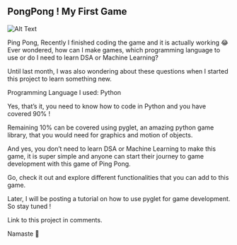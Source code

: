 ## PongPong ! My First Game

![Alt Text](https://cdn.hashnode.com/res/hashnode/image/upload/v1605098573199/cxYVZ9BCq.gif)

Ping Pong, Recently I finished coding the game and it is actually working 😂
Ever wondered, how can I make games, which programming language to use or do I need to learn DSA or Machine Learning?

Until last month, I was also wondering about these questions when I started this project to learn something new.

Programming Language I used: Python

Yes, that’s it, you need to know how to code in Python and you have covered 90% !

Remaining 10% can be covered using pyglet, an amazing python game library, that you would need for graphics and motion of objects.

And yes, you don’t need to learn DSA or Machine Learning to make this game, it is super simple and anyone can start their journey to game development with this game of Ping Pong.

Go, check it out and explore different functionalities that you can add to this game.

Later, I will be posting a tutorial on how to use pyglet for game development. So stay tuned !

Link to this project in comments.

Namaste 🙏